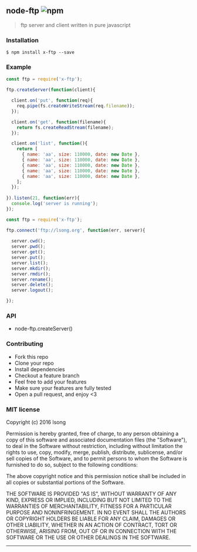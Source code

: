 ## node-ftp ![npm](https://badge.fury.io/js/x-ftp.png)

> ftp server and client written in pure javascript

### Installation
````
$ npm install x-ftp --save
````


### Example

````javascript
const ftp = require('x-ftp');

ftp.createServer(function(client){

  client.on('put', function(req){
    req.pipe(fs.createWriteStream(req.filename));
  });

  client.on('get', function(filename){
    return fs.createReadStream(filename);
  });

  client.on('list', function(){
    return [
      { name: 'aa', size: 110000, date: new Date },
      { name: 'aa', size: 110000, date: new Date },
      { name: 'aa', size: 110000, date: new Date },
      { name: 'aa', size: 110000, date: new Date },
      { name: 'aa', size: 110000, date: new Date },
    ];
  });
  
}).listen(21, function(err){
  console.log('server is running');
});
````

```js
const ftp = require('x-ftp');

ftp.connect('ftp://lsong.org', function(err, server){
  
  server.cwd();
  server.pwd();
  server.get();
  server.put();
  server.list();
  server.mkdir();
  server.rmdir();
  server.rename();
  server.delete();
  server.logout();

});
```

### API

- node-ftp.createServer()

### Contributing
- Fork this repo
- Clone your repo
- Install dependencies
- Checkout a feature branch
- Feel free to add your features
- Make sure your features are fully tested
- Open a pull request, and enjoy <3

### MIT license
Copyright (c) 2016 lsong

Permission is hereby granted, free of charge, to any person obtaining a copy
of this software and associated documentation files (the &quot;Software&quot;), to deal
in the Software without restriction, including without limitation the rights
to use, copy, modify, merge, publish, distribute, sublicense, and/or sell
copies of the Software, and to permit persons to whom the Software is
furnished to do so, subject to the following conditions:

The above copyright notice and this permission notice shall be included in
all copies or substantial portions of the Software.

THE SOFTWARE IS PROVIDED &quot;AS IS&quot;, WITHOUT WARRANTY OF ANY KIND, EXPRESS OR
IMPLIED, INCLUDING BUT NOT LIMITED TO THE WARRANTIES OF MERCHANTABILITY,
FITNESS FOR A PARTICULAR PURPOSE AND NONINFRINGEMENT. IN NO EVENT SHALL THE
AUTHORS OR COPYRIGHT HOLDERS BE LIABLE FOR ANY CLAIM, DAMAGES OR OTHER
LIABILITY, WHETHER IN AN ACTION OF CONTRACT, TORT OR OTHERWISE, ARISING FROM,
OUT OF OR IN CONNECTION WITH THE SOFTWARE OR THE USE OR OTHER DEALINGS IN
THE SOFTWARE.

---
